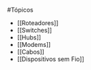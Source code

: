 #Tópicos

- [[Roteadores]]
- [[Switches]]
- [[Hubs]]
- [[Modems]]
- [[Cabos]]
- [[Dispositivos sem Fio]]